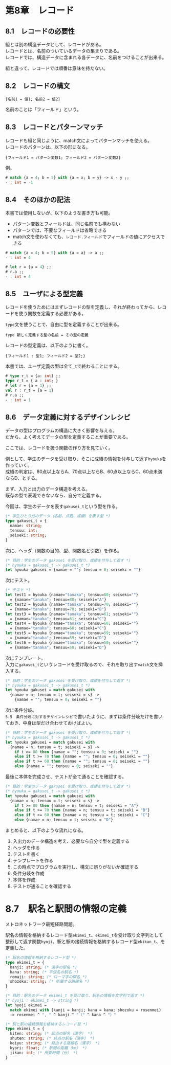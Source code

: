 # 第8章　レコード

## 8.1　レコードの必要性

組とは別の構造データとして、レコードがある。  
レコードとは、名前のついているデータの集まりである。  
レコードでは、構造データに含まれる各データに、名前をつけることが出来る。

組と違って、レコードでは順番は意味を持たない。

## 8.2　レコードの構文

```
{名前1 = 値1; 名前2 = 値2}
```

名前のことは「フィールド」という。

## 8.3　レコードとパターンマッチ

レコードも組と同じように、match文によってパターンマッチを使える。  
レコードのパターンは、以下の形になる。

```
{フィールド1 = パターン変数1; フィールド2 = パターン変数2}
```

例。

```ocaml
# match {a = 4; b = 5} with {a = x; b = y} -> x - y ;;
- : int = -1
```

## 8.4　そのほかの記法

本書では使用しないが、以下のような書き方も可能。

- パターン変数とフィールドは、同じ名前でも構わない
- パターンでは、不要なフィールドは省略できる
- match文を使わなくても、`レコード.フィールド`でフィールドの値にアクセスできる

```ocaml
# match {a = 4; b = 5} with {a = a} -> a ;;
- : int = 4
```

```ocaml
# let r = {a = 4} ;;
# r.a ;;
- : int = 4
```

## 8.5　ユーザによる型定義

レコードを使うためにはまずレコードの型を定義し、それが終わってから、レコードを使う関数を定義する必要がある。

`type`文を使うことで、自由に型を定義することが出来る。

```
type 新しく定義する型の名前 = その型の定義
```

レコードの型定義は、以下のように書く。

```
{フィールド1 : 型1; フィールド2 = 型2;}
```

本書では、ユーザ定義の型は全て`_t`で終わることにする。

```ocaml
# type r_t = {a: int} ;;
type r_t = { a : int; }
# let r = {a = 1} ;;
val r : r_t = {a = 1}
# r.a ;;
- : int = 1
```


## 8.6　データ定義に対するデザインレシピ

データの型はプログラムの構造に大きく影響を与える。  
だから、よく考えてデータの型を定義することが重要である。

ここでは、レコードを扱う関数の作り方を見ていく。

例として、学生のデータを受け取り、そこに成績の情報を付与して返す`hyouka`を作っていく。  
成績の判定は、80点以上ならA、70点以上ならB、60点以上ならC、60点未満ならD、とする。

まず、入力と出力のデータ構造を考える。  
既存の型で表現できないなら、自分で定義する。

今回は、学生のデータを表す`gakusei_t`という型を作る。

```ocaml
(* 学生ひとり分のデータ（名前、点数、成績）を表す型 *)
type gakusei_t = {
  namae: string;
  tensuu: int;
  seiseki: string;
}
```

次に、ヘッダ（関数の目的、型、関数名と引数）を作る。

```ocaml
(* 目的：学生のデータ gakusei を受け取り、成績を付与して返す *)
(* hyouka = gakusei_t -> gakusei_t *)
let hyouka gakusei = {namae = ""; tensuu = 0; seiseki = ""}
```

次にテスト。

```ocaml
(* テスト *)
let test1 = hyouka {namae="tanaka"; tensuu=80; seiseki=""}
  = {namae="tanaka"; tensuu=80; seiseki="A"}
let test2 = hyouka {namae="tanaka"; tensuu=70; seiseki=""}
  = {namae="tanaka"; tensuu=70; seiseki="B"}
let test3 = hyouka {namae="tanaka"; tensuu=61; seiseki=""}
  = {namae="tanaka"; tensuu=61; seiseki="C"}
let test4 = hyouka {namae="tanaka"; tensuu=60; seiseki=""}
  = {namae="tanaka"; tensuu=60; seiseki="C"}
let test5 = hyouka {namae="tanaka"; tensuu=59; seiseki=""}
  = {namae="tanaka"; tensuu=59; seiseki="D"}
let test6 = hyouka {namae="tanaka"; tensuu=50; seiseki=""}
  = {namae="tanaka"; tensuu=50; seiseki="D"}
```

次にテンプレート。  
入力に`gakusei_t`というレコードを受け取るので、それを取り出す`match`文を挿入する。

```ocaml
(* 目的：学生のデータ gakusei を受け取り、成績を付与して返す *)
(* hyouka = gakusei_t -> gakusei_t *)
let hyouka gakusei = match gakusei with
  {namae = n; tensuu = t; seiseki = s} ->
    {namae = ""; tensuu = 0; seiseki = ""}
```

次に条件分岐。  
`5.5　条件分岐に対するデザインレシピ`で書いたように、まずは条件分岐だけを書いておき、中身は型だけ合わせておけばよい。

```ocaml
(* 目的：学生のデータ gakusei を受け取り、成績を付与して返す *)
(* hyouka = gakusei_t -> gakusei_t *)
let hyouka gakusei = match gakusei with
  {namae = n; tensuu = t; seiseki = s} ->
    if t >= 80 then {namae = ""; tensuu = 0; seiseki = ""}
    else if t >= 70 then {namae = ""; tensuu = 0; seiseki = ""}
    else if t >= 60 then {namae = ""; tensuu = 0; seiseki = ""}
    else {namae = ""; tensuu = 0; seiseki = ""}
```

最後に本体を完成させ、テストが全て通ることを確認する。

```ocaml
(* 目的：学生のデータ gakusei を受け取り、成績を付与して返す *)
(* hyouka = gakusei_t -> gakusei_t *)
let hyouka gakusei = match gakusei with
  {namae = n; tensuu = t; seiseki = s} ->
    if t >= 80 then {namae = n; tensuu = t; seiseki = "A"}
    else if t >= 70 then {namae = n; tensuu = t; seiseki = "B"}
    else if t >= 60 then {namae = n; tensuu = t; seiseki = "C"}
    else {namae = n; tensuu = t; seiseki = "D"}
```

まとめると、以下のような流れになる。

1. 入出力のデータ構造を考え、必要なら自分で型を定義する
2. ヘッダを作る
3. テストを書く
4. テンプレートを作る
5. この時点でプログラムを実行し、構文に誤りがないか確認する
6. 条件分岐を作成
7. 本体を作成
8. テストが通ることを確認する

# 8.7　駅名と駅間の情報の定義

メトロネットワーク最短経路問題。

駅名の情報を格納するレコード型`ekimei_t`、`ekimei_t`を受け取り文字列として整形して返す関数`hyoji`、駅と駅の接続情報を格納するレコード型`ekikan_t`、を定義した。

```ocaml
(* 駅名の情報を格納するレコード型 *)
type ekimei_t = {
  kanji: string; (* 漢字の駅名 *)
  kana: string; (* 平仮名の駅名 *)
  romaji: string; (* ローマ字の駅名 *)
  shozoku: string; (* 所属する路線名 *)
}

(* 目的：駅名のデータ ekimei_t を受け取り、駅名の情報を文字列で返す *)
(* hyoji : ekimei_t -> string *)
let hyoji ekimei =
  match ekimei with {kanji = kanji; kana = kana; shozoku = rosenmei}
  -> rosenmei ^ ", " ^ kanji ^ "（" ^ kana ^ "）"

(* 駅と駅の接続情報を格納するレコード型 *)
type ekimei_t = {
  kiten: string; (* 起点の駅名（漢字） *)
  shuten: string; (* 終点の駅名（漢字） *)
  keiyu: string; (* 経由する路線名（漢字） *)
  kyori: float; (* 駅間の距離（km） *)
  jikan: int; (* 所要時間（分） *)
}
```
